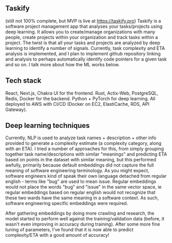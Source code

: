 ## Taskify

(still not 100% complete, but MVP is live at https://taskify.pro)
Taskify is a software project management app that analyses your tasks/projects using deep learning. It allows you to create/manage organizations with many people, create projects within your organization and track tasks within a project. The twist is that all your tasks and projects are analyzed by deep learning to identify a number of signals. Currently, task complexity and ETA analysis is implemented, and I plan to implement github repository linking and analysis to perhaps automatically identify code pointers for a given task and so on. I talk more about how the ML works below.

## Tech stack
React, Next.js, Chakra UI for the frontend. Rust, Actix-Web, PostgreSQL, Redis, Docker for the backend. Python + PyTorch for deep learning. All deployed to AWS with CI/CD (Docker on EC2, ElastiCache, RDS, API Gateway).

## Deep learning techniques
Currently, NLP is used to analyze task names + description + other info provided to generate a complexity estimate (a complexity category, along with an ETA). I tried a number of approaches for this, from simply grouping together task name/descriptions with similar "meanings" and predicting ETA based on points in the dataset with similar meaning, but this performed awfully, primarily because default embeddings did not capture the full meaning of software engineering terminology. As you might expect, software engineers kind of speak their own language detached from regular english - terms like "bug" are used to mean issue. Regular embeddings would not place the words "bug" and "issue" in the same vector space, ie regular embeddings based on regular english would not recognize that these two wards have the same meaning in a software context. As such, software engineering specific embeddings were required.

After gathering embeddings by doing more crawling and research, the model started to perform well against the training/validation data (before, it wasn't even improving in accuracy during training). After some more fine tuning of parameters, I've found that it is now able to predict complexity/ETA with a good amount of accuracy!

